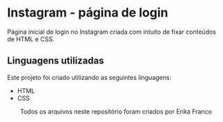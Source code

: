# Instagram - página de login
Página inicial de login no Instagram criada com intuito de fixar conteúdos de HTML e CSS.


## Linguagens utilizadas
Este projeto foi criado utilizando as seguintes linguagens:
- HTML
- CSS

<p align="center">Todos os arquivos neste repositório foram criados por Erika Franco</p>
